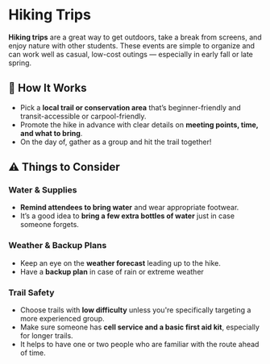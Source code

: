 # Hiking Trips

**Hiking trips** are a great way to get outdoors, take a break from screens, and enjoy nature with other students. These events are simple to organize and can work well as casual, low-cost outings — especially in early fall or late spring.

## 🧩 How It Works

- Pick a **local trail or conservation area** that’s beginner-friendly and transit-accessible or carpool-friendly.
- Promote the hike in advance with clear details on **meeting points, time, and what to bring**.
- On the day of, gather as a group and hit the trail together!

## ⚠️ Things to Consider

### Water & Supplies

- **Remind attendees to bring water** and wear appropriate footwear.
- It’s a good idea to **bring a few extra bottles of water** just in case someone forgets.

### Weather & Backup Plans

- Keep an eye on the **weather forecast** leading up to the hike.
- Have a **backup plan** in case of rain or extreme weather

### Trail Safety

- Choose trails with **low difficulty** unless you're specifically targeting a more experienced group.
- Make sure someone has **cell service and a basic first aid kit**, especially for longer trails.
- It helps to have one or two people who are familiar with the route ahead of time.
